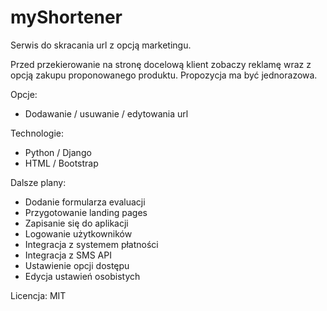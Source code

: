 # myShortener

Serwis do skracania url z opcją marketingu.

Przed przekierowanie na stronę docelową klient zobaczy reklamę wraz z opcją zakupu proponowanego produktu.
Propozycja ma być jednorazowa. 


Opcje:
- Dodawanie / usuwanie / edytowania url

Technologie:
- Python / Django
- HTML / Bootstrap

Dalsze plany:
- Dodanie formularza evaluacji
- Przygotowanie landing pages
- Zapisanie się do aplikacji
- Logowanie użytkowników
- Integracja z systemem płatności
- Integracja z SMS API
- Ustawienie opcji dostępu
- Edycja ustawień osobistych

Licencja:
MIT
